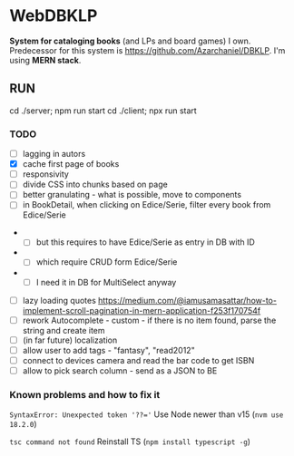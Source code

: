 # WebDBKLP

**System for cataloging books** (and LPs and board games) I own. Predecessor for this system is https://github.com/Azarchaniel/DBKLP.
I'm using **MERN stack**.

## RUN
cd ./server; npm run start
cd ./client; npx run start

### TODO
- [ ] lagging in autors
- [X] cache first page of books
- [ ] responsivity
- [ ] divide CSS into chunks based on page
- [ ] better granulating - what is possible, move to components
- [ ] in BookDetail, when clicking on Edice/Serie, filter every book from Edice/Serie
- - [ ] but this requires to have Edice/Serie as entry in DB with ID
- - [ ] which require CRUD form Edice/Serie
- - [ ] I need it in DB for MultiSelect anyway
- [ ] lazy loading quotes https://medium.com/@iamusamasattar/how-to-implement-scroll-pagination-in-mern-application-f253f170754f
- [ ] rework Autocomplete - custom - if there is no item found, parse the string and create item
- [ ] (in far future) localization 
- [ ] allow user to add tags - "fantasy", "read2012"
- [ ] connect to devices camera and read the bar code to get ISBN
- [ ] allow to pick search column - send as a JSON to BE

### Known problems and how to fix it

`SyntaxError: Unexpected token '??='`
Use Node newer than v15 (`nvm use 18.2.0`)

`tsc command not found`
Reinstall TS (`npm install typescript -g`)
